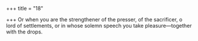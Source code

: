+++
title = "18"

+++
Or when you are the strengthener of the presser, of the sacrificer, o lord  of settlements,
or in whose solemn speech you take pleasure—together with the drops.